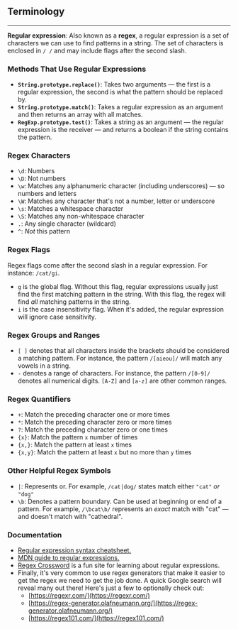 ## Terminology
<hr />

**Regular expression**: Also known as a **regex**, a regular expression is a set of characters we can use to find patterns in a string. The set of characters is enclosed in `/ /` and may include flags after the second slash.

### Methods That Use Regular Expressions

* **`String.prototype.replace()`**: Takes two arguments — the first is a regular expression, the second is what the pattern should be replaced by.
* **`String.prototype.match()`**: Takes a regular expression as an argument and then returns an array with all matches.
* **`RegExp.prototype.test()`**: Takes a string as an argument — the regular expression is the receiver — and returns a boolean if the string contains the pattern.

### Regex Characters

* `\d`: Numbers
* `\D`: Not numbers
* `\w`: Matches any alphanumeric character (including underscores) — so numbers and letters
* `\W`: Matches any character that's not a number, letter or underscore
* `\s`: Matches a whitespace character
* `\S`: Matches any non-whitespace character
* `.`: Any single character (wildcard)
* `^`: _Not_ this pattern

### Regex Flags

Regex flags come after the second slash in a regular expression. For instance: `/cat/gi`.

* `g` is the global flag. Without this flag, regular expressions usually just find the first matching pattern in the string. With this flag, the regex will find _all_ matching patterns in the string.
* `i` is the case insensitivity flag. When it's added, the regular expression will ignore case sensitivity.

### Regex Groups and Ranges

* `[ ]` denotes that all characters inside the brackets should be considered a matching pattern. For instance, the pattern `/[aieou]/` will match any vowels in a string.
* `-` denotes a range of characters. For instance, the pattern `/[0-9]/` denotes all numerical digits. `[A-Z]` and `[a-z]` are other common ranges.

### Regex Quantifiers

* `+`: Match the preceding character one or more times
* `*`: Match the preceding character zero or more times
* `?`: Match the preceding character zero or one times
* `{x}`: Match the pattern `x` number of times
* `{x,}`: Match the pattern at least `x` times
* `{x,y}`: Match the pattern at least `x` but no more than `y` times

### Other Helpful Regex Symbols

* `|`: Represents or. For example, `/cat|dog/` states match either `"cat"` _or_ `"dog"`
* `\b`: Denotes a pattern boundary. Can be used at beginning or end of a pattern. For example, `/\bcat\b/` represents an _exact_ match with "cat" — and doesn't match with "cathedral". 

### Documentation

* [Regular expression syntax cheatsheet.](https://developer.mozilla.org/en-US/docs/Web/JavaScript/Guide/Regular_Expressions/Cheatsheet)
* [MDN guide to regular expressions.](https://developer.mozilla.org/en-US/docs/Web/JavaScript/Guide/Regular_Expressions)
* [Regex Crossword](https://regexcrossword.com/) is a fun site for learning about regular expressions.
* Finally, it's very common to use regex generators that make it easier to get the regex we need to get the job done. A quick Google search will reveal many out there! Here's just a few to optionally check out:
  * [https://regexr.com/](https://regexr.com/)
  * [https://regex-generator.olafneumann.org/](https://regex-generator.olafneumann.org/)
  * [https://regex101.com/](https://regex101.com/)